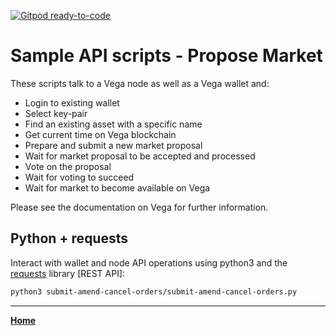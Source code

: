 [![Gitpod ready-to-code](https://img.shields.io/badge/Gitpod-ready--to--code-blue?logo=gitpod)](https://gitpod.io/#https://github.com/vegaprotocol/sample-api-scripts)

# Sample API scripts - Propose Market

These scripts talk to a Vega node as well as a Vega wallet and:

- Login to existing wallet
- Select key-pair
- Find an existing asset with a specific name
- Get current time on Vega blockchain
- Prepare and submit a new market proposal
- Wait for market proposal to be accepted and processed
- Vote on the proposal
- Wait for voting to succeed
- Wait for market to become available on Vega

Please see the documentation on Vega for further information.

## Python + requests

Interact with wallet and node API operations using python3 and the [requests](https://pypi.org/project/requests/) library [REST API]:

```bash
python3 submit-amend-cancel-orders/submit-amend-cancel-orders.py
```

---

**[Home](../README.md)**
 
